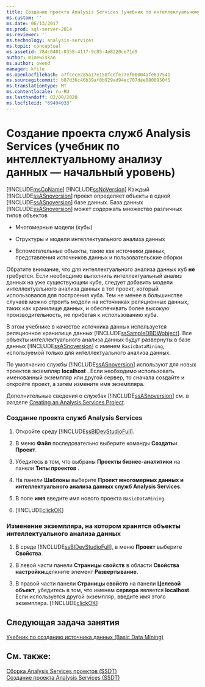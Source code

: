 ```yaml
---
title: Создание проекта Analysis Services (учебник по интеллектуальному анализу данных — базовый) | Документация Майкрософт
ms.custom: ''
ms.date: 06/13/2017
ms.prod: sql-server-2014
ms.reviewer: ''
ms.technology: analysis-services
ms.topic: conceptual
ms.assetid: 784c0401-0358-4117-9c85-4e8220ce71d9
author: minewiskan
ms.author: owend
manager: kfile
ms.openlocfilehash: a7fcece285a17e158fcdfe77ef00004afe637541
ms.sourcegitcommit: b87d36c46b39af8b929ad94ec707dee8800950f5
ms.translationtype: MT
ms.contentlocale: ru-RU
ms.lasthandoff: 02/08/2020
ms.locfileid: "69494033"
---
```

# <a name="creating-an-analysis-services-project-basic-data-mining-tutorial"></a>Создание проекта служб Analysis Services (учебник по интеллектуальному анализу данных — начальный уровень)
  [!INCLUDE[msCoName](../includes/msconame-md.md)] [!INCLUDE[ssNoVersion](../includes/ssnoversion-md.md)] Каждый [!INCLUDE[ssASnoversion](../includes/ssasnoversion-md.md)] проект определяет объекты в одной [!INCLUDE[ssASnoversion](../includes/ssasnoversion-md.md)] базе данных. База данных [!INCLUDE[ssASnoversion](../includes/ssasnoversion-md.md)] может содержать множество различных типов объектов  
  
-   Многомерные модели (кубы)  
  
-   Структуры и модели интеллектуального анализа данных  
  
-   Вспомогательные объекты, такие как источники данных, представления источников данных и пользовательские сборки  
  
 Обратите внимание, что для интеллектуального анализа данных куб **не** требуется. Если необходимо выполнить интеллектуальный анализ данных на уже существующем кубе, следует добавить модели интеллектуального анализа данных в тот проект, который использовался для построения куба. Тем не менее в большинстве случаев можно строить модели на источниках реляционных данных, таких как хранилище данных, и обеспечивать более высокую производительность, не прибегая к использованию куба.  
  
 В этом учебнике в качестве источника данных используется реляционное хранилище данных [!INCLUDE[ssSampleDBDWobject](../includes/sssampledbdwobject-md.md)]. Все объекты интеллектуального анализа данных будут развернуты в базе данных [!INCLUDE[ssASnoversion](../includes/ssasnoversion-md.md)] с именем `BasicDataMining`, используемой только для интеллектуального анализа данных.  
  
 По умолчанию службы [!INCLUDE[ssASnoversion](../includes/ssasnoversion-md.md)] используют для новых проектов экземпляр **localhost** . Если необходимо использовать именованный экземпляр или другой сервер, то сначала создайте и откройте проект, а затем измените имя экземпляра.  
  
 Дополнительные сведения о службах [!INCLUDE[ssASnoversion](../includes/ssasnoversion-md.md)] см. в разделе [Creating an Analysis Services Project](../analysis-services/lesson-1-1-creating-an-analysis-services-project.md).  
  
### <a name="to-create-an-analysis-services-project"></a>Создание проекта служб Analysis Services  
  
1.  Откройте среду [!INCLUDE[ssBIDevStudioFull](../includes/ssbidevstudiofull-md.md)].  
  
2.  В меню **Файл** последовательно выберите команды **Создать**и **Проект**.  
  
3.  Убедитесь в том, что выбраны **Проекты бизнес-аналитики** на панели **Типы проектов** .  
  
4.  На панели **Шаблоны** выберите **Проект многомерных данных и интеллектуального анализа данных служб Analysis Services**.  
  
5.  В поле **имя** введите имя нового проекта `BasicDataMining`.  
  
6.  [!INCLUDE[clickOK](../includes/clickok-md.md)]  
  
### <a name="to-change-the-instance-where-data-mining-objects-are-stored"></a>Изменение экземпляра, на котором хранятся объекты интеллектуального анализа данных  
  
1.  В среде [!INCLUDE[ssBIDevStudioFull](../includes/ssbidevstudiofull-md.md)], в меню **Проект** выберите **Свойства**.  
  
2.  В левой части панели **Страницы свойств** в области **Свойства настройки**щелкните элемент **Развертывание**.  
  
3.  В правой части панели **Страницы свойств** на панели **Целевой объект**, убедитесь в том, что именем **сервера** является **localhost**. Если используется другой экземпляр, введите имя этого экземпляра. [!INCLUDE[clickOK](../includes/clickok-md.md)]  
  
## <a name="next-task-in-lesson"></a>Следующая задача занятия  
 [Учебник по созданию источника данных &#40;Basic Data Mining&#41;](../../2014/tutorials/creating-a-data-source-basic-data-mining-tutorial.md)  
  
## <a name="see-also"></a>См. также:  
 [Сборка Analysis Services проектов &#40;SSDT&#41;](https://docs.microsoft.com/analysis-services/multidimensional-models/build-analysis-services-projects-ssdt)   
 [Создание проекта Analysis Services &#40;SSDT&#41;](https://docs.microsoft.com/analysis-services/multidimensional-models/create-an-analysis-services-project-ssdt)  
  
  
